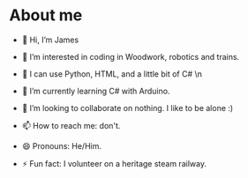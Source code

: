 <h1>About me</h1>

- 👋 Hi, I’m James
  
- 👀 I’m interested in coding in Woodwork, robotics and trains.
  
- 💾 I can use Python, HTML, and a little bit of C# \n
  
- 🌱 I’m currently learning C# with Arduino.
  
- 💞️ I’m looking to collaborate on nothing. I like to be alone :)
  
- 📫 How to reach me: don't.
  
- 😄 Pronouns: He/Him.
  
- ⚡ Fun fact: I volunteer on a heritage steam railway.
  
<!---
James34028/James34028 is a ✨ special ✨ repository because its `README.md` (this file) appears on your GitHub profile.
You can click the Preview link to take a look at your changes.
--->
